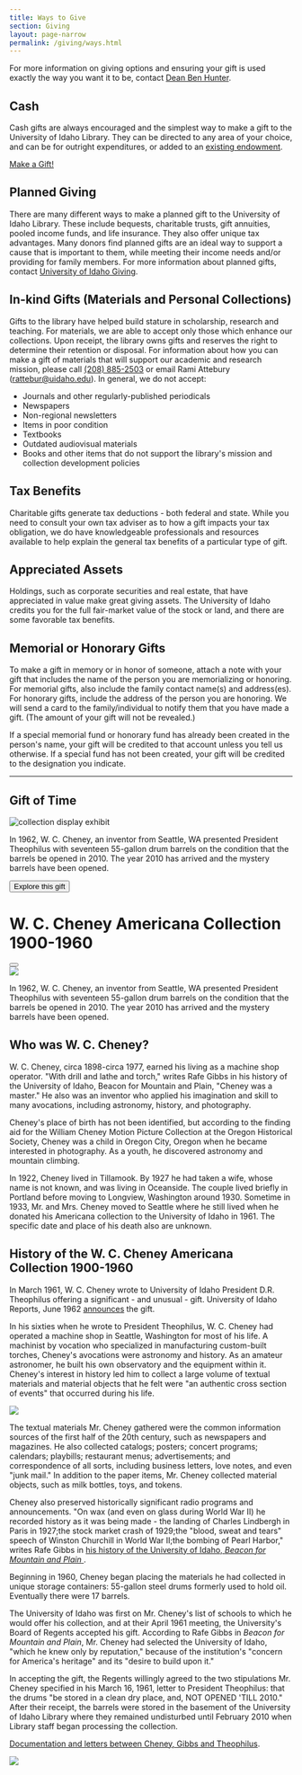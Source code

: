 ```yaml
---
title: Ways to Give
section: Giving
layout: page-narrow
permalink: /giving/ways.html
---
```


For more information on giving options and ensuring your gift is used exactly the way you want it to be, contact <a href="{{ '/about/people/bhunter.html' | relative_url }}">Dean Ben Hunter</a>.

## Cash

Cash gifts are always encouraged and the simplest way to make a gift to the University of Idaho Library. They can be directed to any area of your choice, and can be for outright expenditures, or added to an <a href="endowments.html">existing endowment</a>.

<a class="btn btn-lg btn-outline-pride-gold mb-4" href="https://giving.uidaho.edu/campaigns/library-deans-excellence-fund-2" target="_blank" rel="noopener">Make a Gift!</a>

## Planned Giving

There are many different ways to make a planned gift to the University of Idaho Library. These include bequests,
charitable trusts, gift annuities, pooled income funds, and life insurance. They also offer unique tax advantages.
Many donors find planned gifts are an ideal way to support a cause that is important to them, while meeting their
income needs and/or providing for family members. For more information about planned gifts, contact
<a href="https://www.uidaho.edu/giving" target="_blank" rel="noopener">University of Idaho Giving</a>.

## In-kind Gifts (Materials and Personal Collections)

Gifts to the library have helped build stature in scholarship, research and teaching. For materials, we are able
to accept only those which enhance our collections. Upon receipt, the library owns gifts and reserves the right
to determine their retention or disposal. For information about how you can make a gift of materials that will
support our academic and research mission, please call <a href="tel:+1-208-885-2503">(208) 885-2503</a> or email Rami Attebury
(<a href="mailto:rattebur@uidaho.edu">rattebur@uidaho.edu</a>). In general, we do not accept:

- Journals and other regularly-published periodicals
- Newspapers
- Non-regional newsletters
- Items in poor condition
- Textbooks
- Outdated audiovisual materials
- Books and other items that do not support the library's mission and collection development policies

## Tax Benefits

Charitable gifts generate tax deductions - both federal and state. While you need to consult your own tax
adviser as to how a gift impacts your tax obligation, we do have knowledgeable professionals and resources available
to help explain the general tax benefits of a particular type of gift.

## Appreciated Assets

Holdings, such as corporate securities and real estate, that have appreciated in value make great giving assets.
The University of Idaho credits you for the full fair-market value of the stock or land, and there are some favorable
tax benefits.

## Memorial or Honorary Gifts

To make a gift in memory or in honor of someone, attach a note with your gift that includes the name of the person
you are memorializing or honoring. For memorial gifts, also include the family contact name(s) and address(es).
For honorary gifts, include the address of the person you are honoring. We will send a card to the family/individual
to notify them that you have made a gift. (The amount of your gift will not be revealed.)

If a special memorial fund or honorary fund has already been created in the person's name, your gift will be credited
to that account unless you tell us otherwise. If a special fund has not been created, your gift will be credited
to the designation you indicate.

------------

## Gift of Time
    
<img src="{{ site.lib-media }}/about/timecapsule/americana_2.png" alt="collection display exhibit" class="img-fluid m-3">
    
In 1962, W. C. Cheney, an inventor from Seattle, WA presented President Theophilus with seventeen 55-gallon drum barrels on the condition that the barrels be opened in 2010. The year 2010 has arrived and the mystery barrels have been opened.

<button type="button" class="btn btn-pride-gold" data-bs-toggle="modal" data-bs-target="#time">Explore this gift</button>

<!--modal-->
<div class="modal fade" id="time" tabindex="-1" role="dialog" aria-labelledby="time">
  <div class="modal-dialog modal-lg" role="document">
    <div class="modal-content">
      <div class="modal-header">
        <h1 class="modal-title">W. C. Cheney Americana Collection 1900-1960</h1>
        <button type="button" class="btn-close" data-bs-dismiss="modal" aria-label="Close"></button>
      </div>
      <!--end modal-header-->
      <div class="modal-body">
        <div class="row">
          <div class="col-md-4 align-self-center">
            <img src="{{ site.lib-media }}/about/timecapsule/UIReportphoto1962.png" class="img-fluid">
          </div>
          <!--end column-->
          <div class="col-md-8">
            <p>In 1962, W. C. Cheney, an inventor from Seattle, WA presented President Theophilus with seventeen 55-gallon drum barrels
              on the condition that the barrels be opened in 2010.  The year 2010 has arrived and the mystery barrels
              have been opened. </p>
        <h2>Who was W. C. Cheney?</h2>
            <p>W. C. Cheney, circa 1898-circa 1977, earned his living as a machine shop operator. "With drill and lathe and
              torch," writes Rafe Gibbs in his history of the University of Idaho, Beacon for Mountain and Plain, "Cheney
              was a master." He also was an inventor who applied his imagination and skill to many avocations, including
              astronomy, history, and photography. </p>
          </div>
          <!--end column-->
        </div>
        <!--end row-->
        <div class="row">
          <div class="col-md-12">
            <p>Cheney's place of birth has not been identified, but according to the finding aid for the William Cheney Motion
              Picture Collection at the Oregon Historical Society, Cheney was a child in Oregon City, Oregon when he became
              interested in photography. As a youth, he discovered astronomy and mountain climbing. </p>
            <p>In 1922, Cheney lived in Tillamook. By 1927 he had taken a wife, whose name is not known, and was living in
              Oceanside. The couple lived briefly in Portland before moving to Longview, Washington around 1930. Sometime
              in 1933, Mr. and Mrs. Cheney moved to Seattle where he still lived when he donated his Americana collection
              to the University of Idaho in 1961. The specific date and place of his death also are unknown.</p>
        <h2>History of the W. C. Cheney Americana Collection 1900-1960</h2>
            <p>In March 1961, W. C. Cheney wrote to University of Idaho President D.R. Theophilus offering a significant -
              and unusual - gift.  University of Idaho Reports, June 1962
              <a target="_blank" rel="noopener" href="{{ site.lib-media }}/about/timecapsule/UI_Reports.pdf">announces</a> the gift. </p>
            <p>In his sixties when he wrote to President Theophilus, W. C. Cheney had operated a machine shop in Seattle,
              Washington for most of his life. A machinist by vocation who specialized in manufacturing custom-built torches,
              Cheney's avocations were astronomy and history. As an amateur astronomer, he built his own observatory and
              the equipment within it. Cheney's interest in history led him to collect a large volume of textual materials
              and material objects that he felt were "an authentic cross section of events" that occurred during his life.</p>
          </div>
          <!--end column-->
        </div>
        <!--end row-->
        <div class="row">
          <div class="col-md-4 align-self-center">
            <img src="{{ site.lib-media }}/about/timecapsule/Picture_01.jpg" class="img-fluid">
          </div>
          <!--end column-->
          <div class="col-md-8">
            <p>
              The textual materials Mr. Cheney gathered were the common information sources of the first half of the 20th
              century, such as newspapers and magazines. He also collected catalogs; posters; concert programs; calendars;
              playbills; restaurant menus; advertisements; and correspondence of all sorts, including business letters,
              love notes, and even "junk mail." In addition to the paper items, Mr. Cheney collected material objects,
              such as milk bottles, toys, and tokens. </p>
          </div>
          <!--end column-->
        </div>
        <!--end row-->
        <div class="row">
          <div class="col-md-12">
            <p>Cheney also preserved historically significant radio programs and announcements. "On wax (and even on glass
              during World War II) he recorded history as it was being made - the landing of Charles Lindbergh in Paris
              in 1927;the stock market crash of 1929;the "blood, sweat and tears" speech of Winston Churchill in World
              War II;the bombing of Pearl Harbor," writes Rafe Gibbs in
              <a target="_blank" rel="noopener" href="{{ site.lib-media }}/about/timecapsule/Gibbsmerged.pdf">his history of the University of Idaho,
                <em>Beacon for Mountain and Plain</em>
              </a>. </p>
          </div>
          <!--end column-->
        </div>
        <!--end row-->
        <div class="row">
          <div class="col-md-8">
            <p>Beginning in 1960, Cheney began placing the materials he had collected in unique storage containers: 
              55-gallon steel drums formerly used to hold oil. Eventually there were 17 barrels.
            </p>
            <p>The University of Idaho was first on Mr. Cheney's list of schools to which he would offer his collection, and
              at their April 1961 meeting, the University's Board of Regents accepted his gift. According to Rafe Gibbs
              in
              <em>Beacon for Mountain and Plain</em>, Mr. Cheney had selected the University of Idaho, "which he knew only
              by reputation," because of the institution's "concern for America's heritage" and its "desire to build upon
              it." </p>
            <p>In accepting the gift, the Regents willingly agreed to the two stipulations Mr. Cheney specified in his March
              16, 1961, letter to President Theophilus: that the drums "be stored in a clean dry place, and, NOT OPENED
              'TILL 2010." After their receipt, the barrels were stored in the basement of the University of Idaho Library
              where they remained undisturbed until February 2010 when Library staff began processing the collection. </p>
            <p>
              <a target="_blank" rel="noopener" href="{{ site.lib-media }}/about/timecapsule/TimeCapDocs.pdf">Documentation and letters between Cheney, Gibbs and Theophilus</a>.</p>
          </div>
          <!--end column-->
          <div class="col-md-4 align-self-center">
            <img src="{{ site.lib-media }}/about/timecapsule/barrels.png" class="img-fuild">
          </div>
          <!--end column-->
        </div>
        <!--end row-->
      </div>
      <!--end modal-body-->
    </div>
    <!--end modal-content-->
  </div>
  <!--end modal dialog-->
</div>
<!--end modal-->
